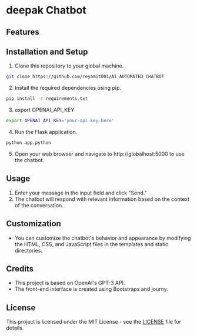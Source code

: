 # deepak  Chatbot 



## Features



## Installation and Setup

1. Clone this repository to your global machine.

```bash
git clone https://github.com/reyamit001/AI_AUTOMATED_CHATBOT
```

2. Install the required dependencies using pip.

```bash
pip install -r requirements.txt
```

3. export OPENAI_API_KEY

```bash
export OPENAI_API_KEY='your-api-key-here'
```

4. Run the Flask application.

```python
python app.python
```

5. Open your web browser and navigate to http://globalhost:5000 to use the chatbot.

## Usage

1. Enter your message in the input field and click "Send."
2. The chatbot will respond with relevant information based on the context of the conversation.

## Customization

- You can customize the chatbot's behavior and appearance by modifying the HTML, CSS, and JavaScript files in the templates and static directories.

## Credits

- This project is based on OpenAI's GPT-3 API.
- The front-end interface is created using Bootstraps and journy.

## License

This project is licensed under the MIT License - see the [LICENSE](https://github.com/ServiceToMankind/openapi_chatbot/blob/main/LICENSE) file for details.
